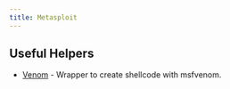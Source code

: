 ```yaml
---
title: Metasploit
---
```


## Useful Helpers

* [Venom](https://github.com/r00t-3xp10it/venom) -
  Wrapper to create shellcode with msfvenom.
